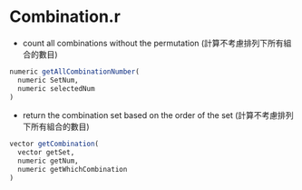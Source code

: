# Combination.r

* count all combinations without the permutation (計算不考慮排列下所有組合的數目)
```R
numeric getAllCombinationNumber(
  numeric SetNum, 
  numeric selectedNum
) 
```

* return the combination set based on the order of the set (計算不考慮排列下所有組合的數目)
```R
vector getCombination(
  vector getSet, 
  numeric getNum, 
  numeric getWhichCombination
)
```